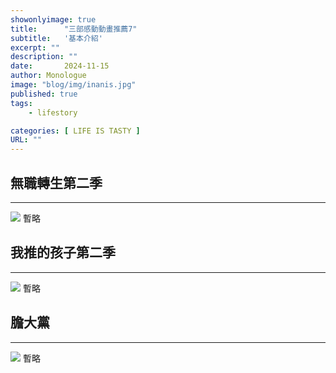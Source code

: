 ```yaml
---
showonlyimage: true
title:      "三部感動動畫推薦7"
subtitle:   '基本介紹'
excerpt: ""
description: ""
date:       2024-11-15
author: Monologue    
image: "blog/img/inanis.jpg"
published: true 
tags:
    - lifestory

categories: [ LIFE IS TASTY ]
URL: ""
---
```

## 無職轉生第二季
***
[![](https://i.ytimg.com/vi/PzA-BEvnnbU/maxresdefault.jpg)](https://www.youtube.com/watch?v=PzA-BEvnnbU&ab_channel=AnimationEssence) 
暫略  
  
## 我推的孩子第二季
***
![](/blog/img/ruby.jpg)
暫略  

## 膽大黨
***
[![](https://i.ytimg.com/vi/Pm0TomwvttU/maxresdefault.jpg)](https://www.youtube.com/watch?v=Pm0TomwvttU&ab_channel=Muse%E6%9C%A8%E6%A3%89%E8%8A%B1-TW) 
暫略  

<!--more-->
